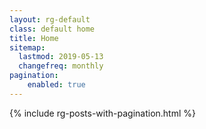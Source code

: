 ```yaml
---
layout: rg-default
class: default home
title: Home
sitemap:
  lastmod: 2019-05-13
  changefreq: monthly
pagination:
    enabled: true
---
```

<div class="home-container">

  {% include rg-posts-with-pagination.html %}

</div>